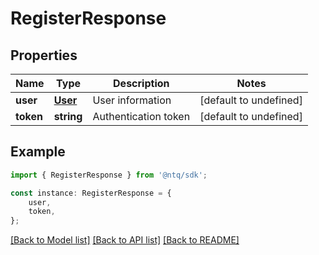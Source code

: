 # RegisterResponse


## Properties

Name | Type | Description | Notes
------------ | ------------- | ------------- | -------------
**user** | [**User**](User.md) | User information | [default to undefined]
**token** | **string** | Authentication token | [default to undefined]

## Example

```typescript
import { RegisterResponse } from '@ntq/sdk';

const instance: RegisterResponse = {
    user,
    token,
};
```

[[Back to Model list]](../README.md#documentation-for-models) [[Back to API list]](../README.md#documentation-for-api-endpoints) [[Back to README]](../README.md)
